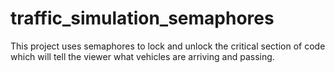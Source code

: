# traffic_simulation_semaphores
This project uses semaphores to lock and unlock the critical section of code which will tell the viewer what vehicles are arriving and passing.
